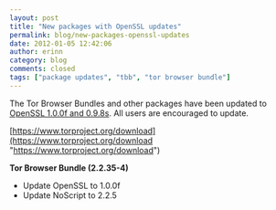```yaml
---
layout: post
title: "New packages with OpenSSL updates"
permalink: blog/new-packages-openssl-updates
date: 2012-01-05 12:42:06
author: erinn
category: blog
comments: closed
tags: ["package updates", "tbb", "tor browser bundle"]
---
```


The Tor Browser Bundles and other packages have been updated to [OpenSSL 1.0.0f and 0.9.8s](http://openssl.org/news/secadv_20120104.txt). All users are encouraged to update.

[https://www.torproject.org/download](https://www.torproject.org/download "https://www.torproject.org/download")

**Tor Browser Bundle (2.2.35-4)**

-   Update OpenSSL to 1.0.0f
-   Update NoScript to 2.2.5

